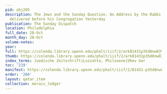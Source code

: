 ```yaml
---
pid: obj205
description: The Jews and the Sunday Question. An Address by the Rabbi S. Morais,
  delivered before his Congregation Yesterday
publication: The Sunday Dispatch
location: Philadelphia
full_date: 28-Oct
month_day: 28-Oct
volume-notes:
year:
full: https://colenda.library.upenn.edu/phalt/iiif/2/ark81431p35d8nw83%2FSHA256E-s7320518--5a408b0830aeb4574a9f467f04833c70103511da0a7337fe8ed3a2a3d9bb83c0.jpeg/full/3500,/0/default.jpg
thumb: https://colenda.library.upenn.edu/phalt/iiif/2/ark81431p35d8nw83%2FSHA256E-s7320518--5a408b0830aeb4574a9f467f04833c70103511da0a7337fe8ed3a2a3d9bb83c0.jpeg/full/!200,200/0/default.jpg
index_terms: Juedische Zeitschrift|Luzzatto, Philoxene|Ohev Ger
toc: '219'
manifest: https://colenda.library.upenn.edu/phalt/iiif/2/81431-p35d8nw83/manifest
order: '204'
layout: qatar_item
collection: morais_ledger
---
```


